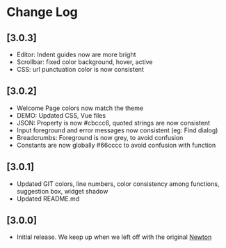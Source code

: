 # Change Log

## [3.0.3]

- Editor: Indent guides now are more bright
- Scrollbar: fixed color background, hover, active
- CSS: url punctuation color is now consistent

## [3.0.2]

- Welcome Page colors now match the theme
- DEMO: Updated CSS, Vue files
- JSON: Property is now #cbccc6, quoted strings are now consistent
- Input foreground and error messages now consistent (eg: Find dialog)
- Breadcrumbs: Foreground is now grey, to avoid confusion
- Constants are now globally #66cccc to avoid confusion with function

## [3.0.1]

- Updated GIT colors, line numbers, color consistency among functions, suggestion box, widget shadow
- Updated README.md

## [3.0.0]

- Initial release. We keep up when we left off with the original [Newton](https://github.com/bertolinimarco/vscode-theme-newton)

